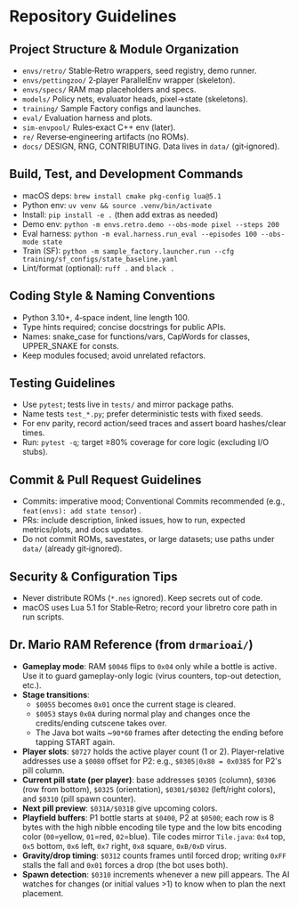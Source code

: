 # Repository Guidelines

## Project Structure & Module Organization
- `envs/retro/` Stable‑Retro wrappers, seed registry, demo runner.
- `envs/pettingzoo/` 2‑player ParallelEnv wrapper (skeleton).
- `envs/specs/` RAM map placeholders and specs.
- `models/` Policy nets, evaluator heads, pixel→state (skeletons).
- `training/` Sample Factory configs and launches.
- `eval/` Evaluation harness and plots.
- `sim-envpool/` Rules‑exact C++ env (later).
- `re/` Reverse‑engineering artifacts (no ROMs).
- `docs/` DESIGN, RNG, CONTRIBUTING. Data lives in `data/` (git‑ignored).

## Build, Test, and Development Commands
- macOS deps: `brew install cmake pkg-config lua@5.1`
- Python env: `uv venv && source .venv/bin/activate`
- Install: `pip install -e .` (then add extras as needed)
- Demo env: `python -m envs.retro.demo --obs-mode pixel --steps 200`
- Eval harness: `python -m eval.harness.run_eval --episodes 100 --obs-mode state`
- Train (SF): `python -m sample_factory.launcher.run --cfg training/sf_configs/state_baseline.yaml`
- Lint/format (optional): `ruff .` and `black .`

## Coding Style & Naming Conventions
- Python 3.10+, 4‑space indent, line length 100.
- Type hints required; concise docstrings for public APIs.
- Names: snake_case for functions/vars, CapWords for classes, UPPER_SNAKE for consts.
- Keep modules focused; avoid unrelated refactors.

## Testing Guidelines
- Use `pytest`; tests live in `tests/` and mirror package paths.
- Name tests `test_*.py`; prefer deterministic tests with fixed seeds.
- For env parity, record action/seed traces and assert board hashes/clear times.
- Run: `pytest -q`; target ≥80% coverage for core logic (excluding I/O stubs).

## Commit & Pull Request Guidelines
- Commits: imperative mood; Conventional Commits recommended (e.g., `feat(envs): add state tensor`) .
- PRs: include description, linked issues, how to run, expected metrics/plots, and docs updates.
- Do not commit ROMs, savestates, or large datasets; use paths under `data/` (already git‑ignored).

## Security & Configuration Tips
- Never distribute ROMs (`*.nes` ignored). Keep secrets out of code.
- macOS uses Lua 5.1 for Stable‑Retro; record your libretro core path in run scripts.

## Dr. Mario RAM Reference (from `drmarioai/`)
- **Gameplay mode**: RAM `$0046` flips to `0x04` only while a bottle is active. Use it to guard
  gameplay-only logic (virus counters, top-out detection, etc.).
- **Stage transitions**:
  - `$0055` becomes `0x01` once the current stage is cleared.
  - `$0053` stays `0x0A` during normal play and changes once the credits/ending cutscene takes over.
  - The Java bot waits ~`90*60` frames after detecting the ending before tapping START again.
- **Player slots**: `$0727` holds the active player count (1 or 2). Player-relative addresses use
  a `$0080` offset for P2: e.g., `$0305|0x80 = 0x0385` for P2's pill column.
- **Current pill state (per player)**: base addresses `$0305` (column), `$0306` (row from bottom),
  `$0325` (orientation), `$0301/$0302` (left/right colors), and `$0310` (pill spawn counter).
- **Next pill preview**: `$031A/$031B` give upcoming colors.
- **Playfield buffers**: P1 bottle starts at `$0400`, P2 at `$0500`; each row is 8 bytes with the
  high nibble encoding tile type and the low bits encoding color (`00`=yellow, `01`=red, `02`=blue).
  Tile codes mirror `Tile.java`: `0x4` top, `0x5` bottom, `0x6` left, `0x7` right, `0x8` square,
  `0xB/0xD` virus.
- **Gravity/drop timing**: `$0312` counts frames until forced drop; writing `0xFF` stalls the fall
  and `0x01` forces a drop (the bot uses both).
- **Spawn detection**: `$0310` increments whenever a new pill appears. The AI watches for changes
  (or initial values >1) to know when to plan the next placement.

